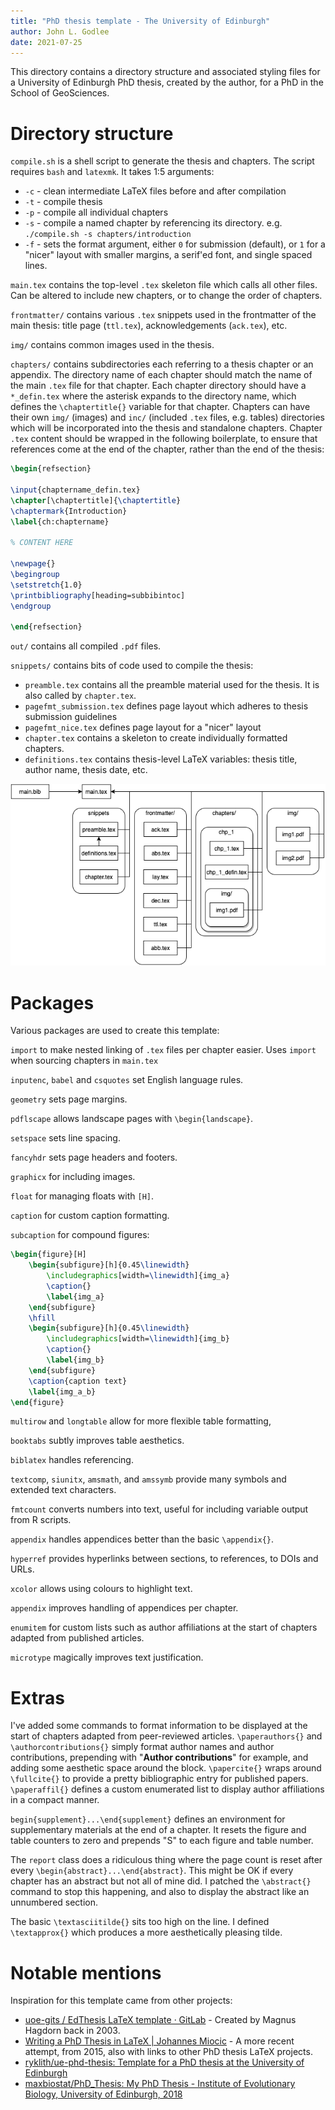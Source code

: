 ```yaml
---
title: "PhD thesis template - The University of Edinburgh"
author: John L. Godlee
date: 2021-07-25
---
```


This directory contains a directory structure and associated styling files for a University of Edinburgh PhD thesis, created by the author, for a PhD in the School of GeoSciences.

# Directory structure

`compile.sh` is a shell script to generate the thesis and chapters. The script requires `bash` and `latexmk`. It takes 1:5 arguments: 

* `-c` - clean intermediate LaTeX files before and after compilation
* `-t` - compile thesis
* `-p` - compile all individual chapters
* `-s` - compile a named chapter by referencing its directory. e.g. `./compile.sh -s chapters/introduction`
* `-f` - sets the format argument, either `0` for submission (default), or `1` for a "nicer" layout with smaller margins, a serif'ed font, and single spaced lines.

`main.tex` contains the top-level `.tex` skeleton file which calls all other files. Can be altered to include new chapters, or to change the order of chapters.

`frontmatter/` contains various `.tex` snippets used in the frontmatter of the main thesis: title page (`ttl.tex`), acknowledgements (`ack.tex`), etc.

`img/` contains common images used in the thesis.

`chapters/` contains subdirectories each referring to a thesis chapter or an appendix. The directory name of each chapter should match the name of the main `.tex` file for that chapter. Each chapter directory should have a `*_defin.tex` where the asterisk expands to the directory name, which defines the `\chaptertitle{}` variable for that chapter. Chapters can have their own `img/` (images) and `inc/` (included `.tex` files, e.g. tables) directories which will be incorporated into the thesis and standalone chapters. Chapter `.tex` content should be wrapped in the following boilerplate, to ensure that references come at the end of the chapter, rather than the end of the thesis:

```tex
\begin{refsection}

\input{chaptername_defin.tex}
\chapter[\chaptertitle]{\chaptertitle}
\chaptermark{Introduction}
\label{ch:chaptername}

% CONTENT HERE

\newpage{}
\begingroup
\setstretch{1.0}
\printbibliography[heading=subbibintoc]
\endgroup

\end{refsection}
```

`out/` contains all compiled `.pdf` files.

`snippets/` contains bits of code used to compile the thesis:

* `preamble.tex` contains all the preamble material used for the thesis. It is also called by `chapter.tex`.
* `pagefmt_submission.tex` defines page layout which adheres to thesis submission guidelines
* `pagefmt_nice.tex` defines page layout for a "nicer" layout
* `chapter.tex` contains a skeleton to create individually formatted chapters. 
* `definitions.tex` contains thesis-level LaTeX variables: thesis title, author name, thesis date, etc.

![Directory and dependency structure for `main.tex`](drawio/struc.png)

# Packages

Various packages are used to create this template:

`import` to make nested linking of `.tex` files per chapter easier. Uses `import` when sourcing chapters in `main.tex`

`inputenc`, `babel` and `csquotes` set English language rules.

`geometry` sets page margins.

`pdflscape` allows landscape pages with `\begin{landscape}`.

`setspace` sets line spacing.

`fancyhdr` sets page headers and footers.

`graphicx` for including images.

`float` for managing floats with `[H]`.

`caption` for custom caption formatting.

`subcaption` for compound figures:

```tex
\begin{figure}[H]
	\begin{subfigure}[h]{0.45\linewidth}
		\includegraphics[width=\linewidth]{img_a}
		\caption{}
		\label{img_a}
	\end{subfigure}
	\hfill
	\begin{subfigure}[h]{0.45\linewidth}
		\includegraphics[width=\linewidth]{img_b}
		\caption{}
		\label{img_b}
	\end{subfigure}
	\caption{caption text}
	\label{img_a_b}
\end{figure}
```

`multirow` and `longtable` allow for more flexible table formatting, 

`booktabs` subtly improves table aesthetics.

`biblatex` handles referencing.

`textcomp`, `siunitx`, `amsmath`, and `amssymb` provide many symbols and extended text characters.

`fmtcount` converts numbers into text, useful for including variable output from R scripts.

`appendix` handles appendices better than the basic `\appendix{}`.

`hyperref` provides hyperlinks between sections, to references, to DOIs and URLs.

`xcolor` allows using colours to highlight text.

`appendix` improves handling of appendices per chapter.

`enumitem` for custom lists such as author affiliations at the start of chapters adapted from published articles.

`microtype` magically improves text justification.

# Extras

I've added some commands to format information to be displayed at the start of chapters adapted from peer-reviewed articles. `\paperauthors{}` and `\authorcontributions{}` simply format author names and author contributions, prepending with "__Author contributions__" for example, and adding some aesthetic space around the block. `\papercite{}` wraps around `\fullcite{}` to provide a pretty bibliographic entry for published papers. `\paperaffil{}` defines a custom enumerated list to display author affiliations in a compact manner.

`begin{supplement}...\end{supplement}` defines an environment for supplementary materials at the end of a chapter. It resets the figure and table counters to zero and prepends "S" to each figure and table number.

The `report` class does a ridiculous thing where the page count is reset after every `\begin{abstract}...\end{abstract}`. This might be OK if every chapter has an abstract but not all of mine did. I patched the `\abstract{}` command to stop this happening, and also to display the abstract like an unnumbered section.

The basic `\textasciitilde{}` sits too high on the line. I defined `\textapprox{}` which produces a more aesthetically pleasing tilde.

# Notable mentions

Inspiration for this template came from other projects:

* [uoe-gits / EdThesis LaTeX template · GitLab](https://git.ecdf.ed.ac.uk/uoe-gits/edthesis) - Created by Magnus Hagdorn back in 2003.
* [Writing a PhD Thesis in LaTeX | Johannes Miocic](https://jojomio.wordpress.com/2014/02/14/writing-a-phd-thesis-in-latex/) - A more recent attempt, from 2015, also with links to other PhD thesis LaTeX projects.
* [ryklith/ue-phd-thesis: Template for a PhD thesis at the University of Edinburgh](https://github.com/ryklith/ue-phd-thesis)
* [maxbiostat/PhD_Thesis: My PhD Thesis - Institute of Evolutionary Biology, University of Edinburgh, 2018](https://github.com/maxbiostat/PhD_Thesis)

